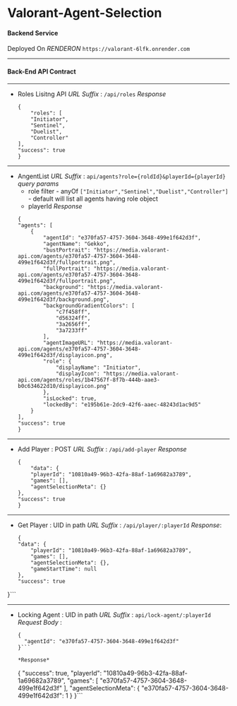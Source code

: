 # Valorant-Agent-Selection

#### Backend Service 
Deployed On *RENDERON*
`https://valorant-6lfk.onrender.com`

----
#### Back-End API Contract
----
* Roles Lisitng API
  *URL Suffix* : `/api/roles`
  *Response* 
    ```
    {
        "roles": [
        "Initiator",
        "Sentinel",
        "Duelist",
        "Controller"
    ],
    "success": true
    }
    ```
-----
* AngentList
   *URL Suffix* : `api/agents?role={roldId}&playerId={playerId}`
   *query params*
    - role filter
          - anyOf  `["Initiator","Sentinel","Duelist","Controller"]`
          - default will list all agents having role object
    - playerId
   *Response*
    ```
    {
    "agents": [
        {
            "agentId": "e370fa57-4757-3604-3648-499e1f642d3f",
            "agentName": "Gekko",
            "bustPortrait": "https://media.valorant-api.com/agents/e370fa57-4757-3604-3648-499e1f642d3f/fullportrait.png",
            "fullPortrait": "https://media.valorant-api.com/agents/e370fa57-4757-3604-3648-499e1f642d3f/fullportrait.png",
            "background": "https://media.valorant-api.com/agents/e370fa57-4757-3604-3648-499e1f642d3f/background.png",
            "backgroundGradientColors": [
                "c7f458ff",
                "d56324ff",
                "3a2656ff",
                "3a7233ff"
            ],
            "agentImageURL": "https://media.valorant-api.com/agents/e370fa57-4757-3604-3648-499e1f642d3f/displayicon.png",
            "role": {
                "displayName": "Initiator",
                "displayIcon": "https://media.valorant-api.com/agents/roles/1b47567f-8f7b-444b-aae3-b0c634622d10/displayicon.png"
            },
            "isLocked": true,
            "lockedBy": "e195b61e-2dc9-42f6-aaec-48243d1ac9d5"
        }
    ],
    "success": true
    }
    ```

-----
* Add Player : POST
    *URL Suffix* : `/api/add-player`
    *Response*
    ```
    {
        "data": {
        "playerId": "10810a49-96b3-42fa-88af-1a69682a3789",
        "games": [],
        "agentSelectionMeta": {}
    },
    "success": true
    }
    ```

----

* Get Player : UID in path
  *URL Suffix* : `/api/player/:playerId` 
  *Response*: 
    ```
    {
    "data": {
        "playerId": "10810a49-96b3-42fa-88af-1a69682a3789",
        "games": [],
        "agentSelectionMeta": {},
        "gameStartTime": null
    },
    "success": true
}```

-----
* Locking Agent : UID in path
  *URL Suffix* : `api/lock-agent/:playerId`
  *Request Body* : 
  ```
  {
    "agentId": "e370fa57-4757-3604-3648-499e1f642d3f"
  }```

  *Response*
    ```
    {
        "success": true,
        "playerId": "10810a49-96b3-42fa-88af-1a69682a3789",
        "games": [
            "e370fa57-4757-3604-3648-499e1f642d3f"
        ],
        "agentSelectionMeta": {
            "e370fa57-4757-3604-3648-499e1f642d3f": 1
        }
    }```


